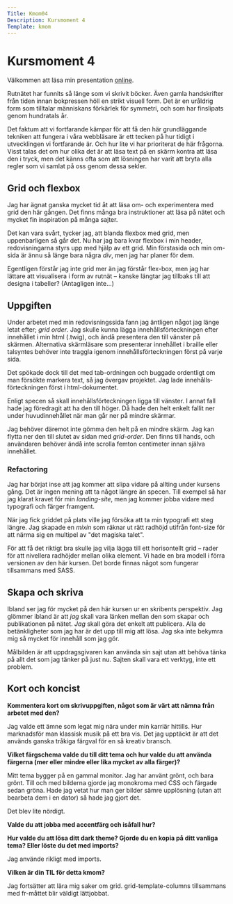 ```yaml
---
Title: Kmom04
Description: Kursmoment 4
Template: kmom
---
```

# Kursmoment 4

Välkommen att läsa min presentation [online][1].

Rutnätet har funnits så länge som vi skrivit böcker. Även gamla handskrifter
från tiden innan bokpressen höll en strikt visuell form. Det är en uråldrig
form som tilltalar människans förkärlek för symmetri, och som har finslipats
genom hundratals år.

Det faktum att vi fortfarande kämpar för att få den här grundläggande tekniken
att fungera i våra webbläsare är ett tecken på hur tidigt i utvecklingen vi
fortfarande är. Och hur lite vi har prioriterat de här frågorna. Visst talas
det om hur olika det är att läsa text på en skärm kontra att läsa den i tryck,
men det känns ofta som att lösningen har varit att bryta alla regler som vi
samlat på oss genom dessa sekler.

## Grid och flexbox

Jag har ägnat ganska mycket tid åt att läsa om- och experimentera med grid den
här gången. Det finns många bra instruktioner att läsa på nätet och mycket fin
inspiration på många sajter.

Det kan vara svårt, tycker jag, att blanda flexbox med grid, men uppenbarligen
så går det. Nu har jag bara kvar flexbox i min header, redovisningarna styrs
upp med hjälp av ett grid. Min förstasida och min om-sida är ännu så länge
bara några _div_, men jag har planer för dem.

Egentligen förstår jag inte grid mer än jag förstår flex-box, men jag har lättare
att visualisera i form av rutnät &ndash; kanske längtar jag tillbaks till att
designa i tabeller? (Antagligen inte...)

## Uppgiften

Under arbetet med min redovisnings&shy;sida fann jag äntligen något jag länge letat
efter; _grid order_. Jag skulle kunna lägga inne&shy;hålls&shy;förteckningen efter
inne&shy;hållet
i min html (.twig), och ändå presentera den till vänster på skärmen. Alternativa
skärm&shy;läsare som presenterar innehållet i braille eller talsyntes behöver inte
traggla igenom innehållsförteckningen först på varje sida.

Det spökade dock till det med tab-ordningen och buggade ordentligt om man försökte
markera text, så jag övergav projektet. Jag lade innehålls&shy;förteckningen först i
html-dokumentet.

Enligt specen så skall innehållsförteckningen ligga till vänster. I annat fall
hade jag föredragit att ha den till höger. Då hade den helt enkelt fallit ner
under huvudinnehållet när man går ner på mindre skärmar.

Jag behöver däremot inte gömma den helt på en mindre skärm. Jag kan flytta ner
den till slutet av sidan med _grid-order_. Den finns till hands, och användaren
behöver ändå inte scrolla femton centimeter innan själva innehållet.

### Refactoring

Jag har börjat inse att jag kommer att slipa vidare på allting under kursens
gång. Det är ingen mening att ta något längre än specen. Till exempel så har
jag klarat kravet för min _landing-site_, men jag kommer jobba vidare med
typografi och färger framgent.

När jag fick griddet på plats ville jag försöka att ta min typografi ett steg längre.
Jag skapade en _mixin_ som räknar ut rätt radhöjd utifrån font-size för att
närma sig en multipel av "det magiska talet".

För att få det riktigt bra skulle jag vilja lägga till ett horisontellt
grid &ndash; rader för att nivellera radhöjder mellan olika element. Vi hade en
bra modell i förra versionen av den här kursen. Det borde finnas något som
fungerar tillsammans med SASS.

## Skapa och skriva

Ibland ser jag för mycket på den här kursen ur en skribents per&shy;spektiv. Jag glömmer
ibland är att _jag_ skall vara länken mellan den som skapar och publik&shy;ationen på
nätet. _Jag_ skall göra det enkelt att publicera. Alla de betänklig&shy;heter som jag
har är det upp till mig att lösa. Jag ska inte bekymra mig så mycket för innehåll
som jag gör.

Målbilden är att uppdragsgivaren kan använda sin sajt utan att behöva tänka på
allt det som jag tänker på just nu. Sajten skall vara ett verktyg, inte ett
problem.

## Kort och koncist

__Kommentera kort om skrivuppgiften, något som är värt att nämna från arbetet med den?__

Jag valde ett ämne som legat mig nära under min karriär hittills. Hur
marknadsför man klassisk musik på ett bra vis. Det jag upptäckt är att det
används ganska tråkiga färgval för en så kreativ bransch.

__Vilket färgschema valde du till ditt tema och hur valde du att använda färgerna (mer eller mindre eller lika mycket av alla färger)?__

Mitt tema bygger på en gammal monitor. Jag har använt grönt, och bara grönt.
Till och med bilderna gjorde jag monokroma med CSS och färgade sedan gröna.
Hade jag vetat hur man ger bilder sämre upplösning (utan att bearbeta dem i
en dator) så hade jag gjort det.

Det blev lite nördigt.

__Valde du att jobba med accentfärg och isåfall hur?__

__Hur valde du att lösa ditt dark theme? Gjorde du en kopia på ditt vanliga tema? Eller löste du det med imports?__

Jag använde rikligt med imports.

__Vilken är din TIL för detta kmom?__

Jag fortsätter att lära mig saker om grid. grid-template-columns tillsammans med
fr-måttet blir väldigt lättjobbat.

[1]: http://www.student.bth.se/~olai19/dbwebb-kurser/design/me/portfolio/report/kmom03
